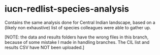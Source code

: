 # iucn-redlist-species-analysis

Contains the same analysis done for Central Indian landscape, based on a (likely non exhaustive) list of species colleagues were able to gather up.

[NOTE: the data and results folders have the wrong files in this branch, because of some mistake I made in handling branches. The CIL list and results CSV have NOT been uploaded.]

